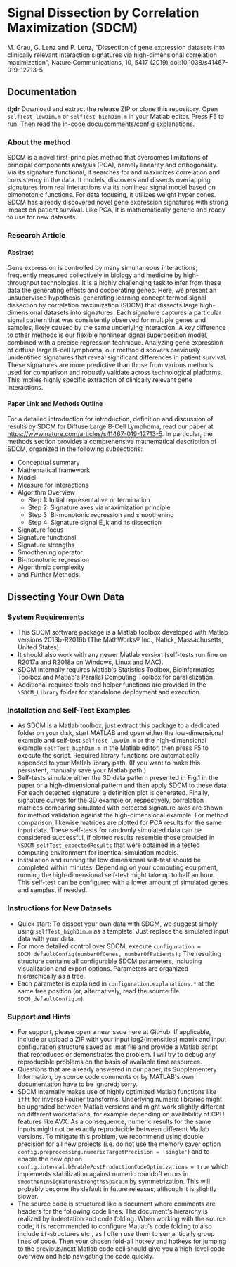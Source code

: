 # Signal Dissection by Correlation Maximization (SDCM)

M. Grau, G. Lenz and P. Lenz, "Dissection of gene expression datasets into clinically
relevant interaction signatures via high-dimensional correlation maximization", 
Nature Communications, 10, 5417 (2019) doi:10.1038/s41467-019-12713-5

## Documentation

**tl;dr** Download and extract the release ZIP or clone this repository. 
Open `selfTest_lowDim.m` or `selfTest_highDim.m` in your Matlab editor. 
Press F5 to run. Then read the in-code docu/comments/config explanations.

### About the method
SDCM is a novel first-principles method that overcomes limitations of principal components 
analysis (PCA), namely linearity and orthogonality. Via its signature functional, it searches
for and maximizes correlation and consistency in the data. It models, 
discovers and dissects overlapping signatures from real interactions via its nonlinear signal model
based on bimonotonic functions. For data focusing, it utilizes weight hyper cones. 
SDCM has already discovered novel gene expression signatures with strong impact on
patient survival. Like PCA, it is mathematically generic and ready to use for new datasets.

### Research Article
#### Abstract
Gene expression is controlled by many simultaneous interactions, frequently measured 
collectively in biology and medicine by high-throughput technologies. It is a highly 
challenging task to infer from these data the generating effects and cooperating genes. 
Here, we present an unsupervised hypothesis-generating learning concept termed signal 
dissection by correlation maximization (SDCM) that dissects large high-dimensional datasets 
into signatures. Each signature captures a particular signal pattern that was consistently 
observed for multiple genes and samples, likely caused by the same underlying interaction. 
A key difference to other methods is our flexible nonlinear signal superposition model, 
combined with a precise regression technique. Analyzing gene expression of diffuse large 
B-cell lymphoma, our method discovers previously unidentified signatures that reveal 
significant differences in patient survival. These signatures are more predictive than 
those from various methods used for comparison and robustly validate across technological 
platforms. This implies highly specific extraction of clinically relevant gene interactions.

#### Paper Link and Methods Outline
For a detailed introduction for introduction, definition and discussion of results by SDCM
for Diffuse Large B-Cell Lymphoma, read our paper at https://www.nature.com/articles/s41467-019-12713-5.
In particular, the methods section provides a comprehensive mathematical description 
of SDCM, organized in the following subsections:
  - Conceptual summary
  - Mathematical framework
  - Model
  - Measure for interactions
  - Algorithm Overview
    - Step 1: Initial representative or termination 
    - Step 2: Signature axes via maximization principle
    - Step 3: Bi-monotonic regression and smoothening
    - Step 4: Signature signal E_k and its dissection
  - Signature focus
  - Signature functional
  - Signature strengths
  - Smoothening operator
  - Bi-monotonic regression
  - Algorithmic complexity
  - and Further Methods.

## Dissecting Your Own Data

### System Requirements
- This SDCM software package is a Matlab toolbox developed with Matlab 
  versions 2013b-R2016b (The MathWorks® Inc., Natick, Massachusetts, United States).
- It should also work with any newer Matlab version (self-tests run fine 
  on R2017a and R2018a on Windows, Linux and MAC).
- SDCM internally requires Matlab's Statistics Toolbox, Bioinformatics Toolbox and 
  Matlab's Parallel Computing Toolbox for parallelization. 
- Additional required tools and helper functions are provided in the `\SDCM_Library` 
  folder for standalone deployment and execution.

### Installation and Self-Test Examples
- As SDCM is a Matlab toolbox, just extract this package to a dedicated folder on 
  your disk, start MATLAB and open either the low-dimensional example and self-test
  `selfTest_lowDim.m` or the high-dimensional example `selfTest_highDim.m` in the
  Matlab editor, then press F5 to execute the script. Required library functions
  are automatically appended to your Matlab library path. (If you want to make this 
  persistent, manually save your Matlab path.)
- Self-tests simulate either the 3D data pattern presented in Fig.1 in the paper or 
  a high-dimensional pattern and then apply SDCM to these data. For each detected
  signature, a definition plot is generated. Finally, signature curves for the 3D
  example or, respectively, correlation matrices comparing simulated with detected
  signature axes are shown for method validation against the high-dimensional example. 
  For method comparison, likewise matrices are plotted for PCA results for the 
  same input data. 
  These self-tests for randomly simulated data can be considered successful, 
  if plotted results resemble those provided in `\SDCM_selfTest_expectedResults` 
  that were obtained in a tested computing environment for identical simulation models.
- Installation and running the low dimensional self-test should be completed within 
  minutes. Depending on your computing equipment, running the high-dimensional 
  self-test might take up to half an hour. This self-test can be configured with
  a lower amount of simulated genes and samples, if needed.
  
### Instructions for New Datasets
- Quick start: To dissect your own data with SDCM, we suggest simply using 
  `selfTest_highDim.m` as a template. Just replace the simulated input data with your data.
- For more detailed control over SDCM, execute 
  `configuration = SDCM_defaultConfig(numberOfGenes, numberOfPatients);`
  The resulting structure contains all configurable SDCM parameters, including
  visualization and export options. Parameters are organized hierarchically as a tree.
- Each parameter is explained in `configuration.explanations.*` at the same tree 
  position (or, alternatively, read the source file `SDCM_defaultConfig.m`).

### Support and Hints
- For support, please open a new issue here at GitHub. If applicable, include or upload a 
  ZIP with your input log2(intensities) matrix and input configuration structure saved 
  as .mat file and provide a Matlab script that reproduces or demonstrates the problem. 
  I will try to debug any reproducible problems on the basis of available time resources.
- Questions that are already answered in our paper, its Supplementery Information, by source 
  code comments or by MATLAB's own documentation have to be ignored; sorry.
- SDCM internally makes use of highly optimized Matlab functions like `ifft` for
  inverse Fourier transforms. Underlying numeric libraries might be upgraded 
  between Matlab versions and might work slightly different on different workstations,
  for example depending on availability of CPU features like AVX. As a consequence, 
  numeric results for the same inputs might not be exactly reproducible between 
  different Matlab versions. To mitigate this problem, we recommend using double 
  precision for all new projects (i.e. do not use the memory saver option 
  `config.preprocessing.numericTargetPrecision = 'single'`) and to enable the 
  new option `config.internal.bEnablePostProductionCodeOptimizations = true` 
  which implements stabilization against numeric roundoff errors in 
  `smoothenInSignatureStrengthsSpace.m` by symmetrization. This will probably 
  become the default in future releases, although it is slightly slower.
- The source code is structured like a document where comments are headers for the
  following code lines. The document's hierarchy is realized by indentation and code 
  folding. When working with the source code, it is recommended to configure Matlab's 
  code folding to also include `if`-structures etc., as I often use them to semantically 
  group lines of code. Then your chosen fold-all hotkey and hotkeys for jumping to 
  the previous/next Matlab code cell should give you a high-level
  code overview and help navigating the code quickly.
